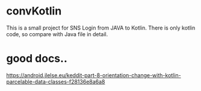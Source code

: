 # convKotlin

This is a small project for SNS Login from JAVA to Kotlin. 
There is only kotlin code, so compare with Java file in detail.

# good docs..
https://android.jlelse.eu/keddit-part-8-orientation-change-with-kotlin-parcelable-data-classes-f28136e8a6a8
